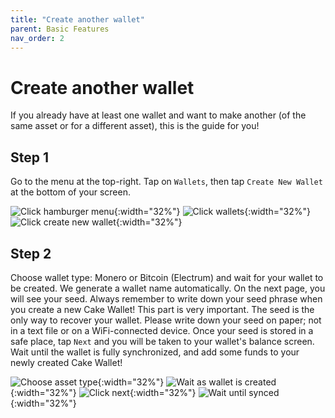 ```yaml
---
title: "Create another wallet"
parent: Basic Features
nav_order: 2
---
```


# Create another wallet

If you already have at least one wallet and want to make another (of the same asset or for a different asset), this is the guide for you!

## Step 1   

Go to the menu at the top-right. Tap on `Wallets`, then tap `Create New Wallet` at the bottom of your screen.

![Click hamburger menu](/images/new-wallet-1.jpg){:width="32%"}
![Click wallets](/images/new-wallet-2.jpg){:width="32%"}
![Click create new wallet](/images/new-wallet-3.jpg){:width="32%"}

## Step 2  

Choose wallet type: Monero or Bitcoin (Electrum) and wait for your wallet to be created. We generate a wallet name automatically. On the next page, you will see your seed. Always remember to write down your seed phrase when you create a new Cake Wallet! This part is very important. The seed is the only way to recover your wallet. Please write down your seed on paper; not in a text file or on a WiFi-connected device. Once your seed is stored in a safe place, tap `Next` and you will be taken to your wallet's balance screen. Wait until the wallet is fully synchronized, and add some funds to your newly created Cake Wallet!

![Choose asset type](/images/new-wallet-7.jpg){:width="32%"}
![Wait as wallet is created](/images/new-wallet-4.jpg){:width="32%"}
![Click next](/images/new-wallet-5.jpg){:width="32%"}
![Wait until synced](/images/new-wallet-6.jpg){:width="32%"}
